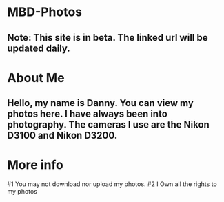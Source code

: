 # MBD-Photos
Note: This site is in beta. The linked url will be updated daily.
--
# About Me
Hello, my name is Danny. You can view my photos here. I have always been into photography. The cameras I use are the Nikon D3100 and Nikon D3200. 
--
# More info
#1 You may not download nor upload my photos.
#2 I Own all the rights to my photos
